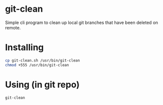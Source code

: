 # git-clean
Simple cli program to clean up local git branches that have been deleted on remote.

# Installing

```sh
cp git-clean.sh /usr/bin/git-clean
chmod +555 /usr/bin/git-clean
```

# Using (in git repo)
```sh
git-clean
```

